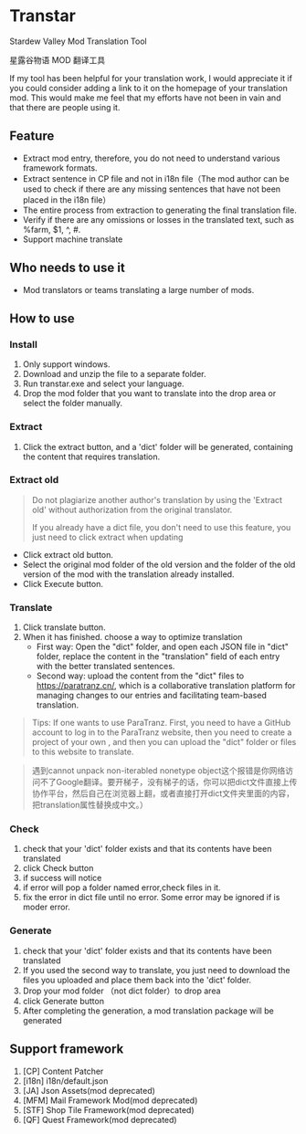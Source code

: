 # Transtar
Stardew Valley Mod Translation Tool

星露谷物语 MOD 翻译工具

If my tool has been helpful for your translation work, I would appreciate it if you could consider adding a link to it on the homepage of your translation mod. This would make me feel that my efforts have not been in vain and that there are people using it.

## Feature

* Extract mod entry, therefore, you do not need to understand various framework formats.
* Extract sentence in CP file and not in i18n file（The mod author can be used to check if there are any missing sentences that have not been placed in the i18n file）
* The entire process from extraction to generating the final translation file.
* Verify if there are any omissions or losses in the translated text, such as %farm, $1, ^, #.
* Support machine translate

## Who needs to use it
* Mod translators or teams translating a large number of mods.
## How to use
### Install
1. Only support windows.
2. Download and unzip the file to a separate folder.
3. Run transtar.exe and select your language.
4. Drop the mod folder that you want to translate into the drop area or select the folder manually.

### Extract
1. Click the extract button, and a 'dict' folder will be generated, containing the content that requires translation.

### Extract old
> Do not plagiarize another author's translation by using the 'Extract old' without authorization from the original translator.
> 
> If you already have a dict file, you don't need to use this feature, you just need to click extract when updating
* Click extract old button.
* Select the original mod folder of the old version and the folder of the old version of the mod with the translation already installed.
* Click Execute button.

### Translate
1. Click translate button.
2. When it has finished. choose a way to optimize translation
   * First way: Open the "dict" folder, and open each JSON file in "dict" folder, replace the content in the "translation" field of each entry with the better translated sentences.
   * Second way:  upload the content from the "dict" files to https://paratranz.cn/, which is a collaborative translation platform for managing changes to our entries and facilitating team-based translation.﻿
> Tips:
  If one wants to use ParaTranz. First, you need to have a GitHub account to log in to the ParaTranz website, then you need to create a project of your own , and then you can upload the "dict" folder or files to this website to translate.

> 遇到cannot unpack non-iterabled nonetype object这个报错是你网络访问不了Google翻译。要开梯子，没有梯子的话，你可以把dict文件直接上传协作平台，然后自己在浏览器上翻，或者直接打开dict文件夹里面的内容，把translation属性替换成中文。）

### Check

1. check that your 'dict' folder exists and that its contents have been translated
2. click Check button
3. if success will notice
4. if error will pop a folder named error,check files in it.
5. fix the error in dict file until no error. Some error may be ignored if is moder error.

### Generate
1. check that your 'dict' folder exists and that its contents have been translated
2. If you used the second way to translate, you just need to download the files you uploaded and place them back into the 'dict' folder.
3. Drop your mod folder （not dict folder）to drop area
4. click Generate button
5. After completing the generation, a mod translation package will be generated

## Support framework
1. [CP] Content Patcher
2. [i18n] i18n/default.json
3. [JA] Json Assets(mod deprecated)
4. [MFM] Mail Framework Mod(mod deprecated)
5. [STF] Shop Tile Framework(mod deprecated)
6. [QF] Quest Framework(mod deprecated)

